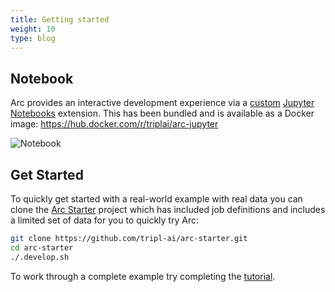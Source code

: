 ```yaml
---
title: Getting started
weight: 10
type: blog
---
```


## Notebook

Arc provides an interactive development experience via a [custom](https://github.com/tripl-ai/arc-jupyter) [Jupyter Notebooks](https://jupyter.org/) extension. This has been bundled and is available as a Docker image: https://hub.docker.com/r/triplai/arc-jupyter

![Notebook](/img/arc-starter.png)

## Get Started

To quickly get started with a real-world example with real data you can clone the [Arc Starter](https://github.com/tripl-ai/arc-starter) project which has included job definitions and includes a limited set of data for you to quickly try Arc:

```bash
git clone https://github.com/tripl-ai/arc-starter.git
cd arc-starter
./.develop.sh
```

To work through a complete example try completing the [tutorial](/tutorial).
